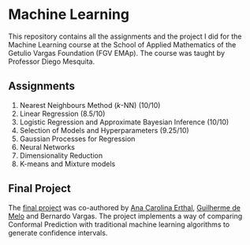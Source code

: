 # **Machine Learning**

This repository contains all the assignments and the project I did for the Machine Learning course at the School of Applied Mathematics of the Getulio Vargas Foundation (FGV EMAp). The course was taught by Professor Diego Mesquita.

## **Assignments**

1. Nearest Neighbours Method ($k$-NN) (10/10)
2. Linear Regression (8.5/10)
3. Logistic Regression and Approximate Bayesian Inference (10/10)
4. Selection of Models and Hyperparameters (9.25/10)
5. Gaussian Processes for Regression
6. Neural Networks
7. Dimensionality Reduction
8. K-means and Mixture models

## **Final Project**

The [final project](https://github.com/anacarolerthal/conformal-prediction-evaluation) was co-authored by [Ana Carolina Erthal](https://github.com/anacarolerthal), [Guilherme de Melo](https://github.com/guilherme-melo) and Bernardo Vargas. The project implements a way of comparing Conformal Prediction with traditional machine learning algorithms to generate confidence intervals. 
